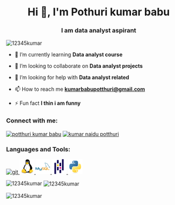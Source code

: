 <h1 align="center">Hi 👋, I'm Pothuri kumar babu</h1>
<h3 align="center">I am data analyst aspirant</h3>

<p align="left"> <img src="https://komarev.com/ghpvc/?username=12345kumar&label=Profile%20views&color=0e75b6&style=flat" alt="12345kumar" /> </p>

- 🌱 I’m currently learning **Data analyst course**

- 👯 I’m looking to collaborate on **Data analyst projects**

- 🤝 I’m looking for help with **Data analyst related**

- 📫 How to reach me **kumarbabupotthuri@gmail.com**

- ⚡ Fun fact **I thin i am funny**

<h3 align="left">Connect with me:</h3>
<p align="left">
<a href="https://linkedin.com/in/potthuri kumar babu" target="blank"><img align="center" src="https://raw.githubusercontent.com/rahuldkjain/github-profile-readme-generator/master/src/images/icons/Social/linked-in-alt.svg" alt="potthuri kumar babu" height="30" width="40" /></a>
<a href="https://instagram.com/kumar naidu potthuri" target="blank"><img align="center" src="https://raw.githubusercontent.com/rahuldkjain/github-profile-readme-generator/master/src/images/icons/Social/instagram.svg" alt="kumar naidu potthuri" height="30" width="40" /></a>
</p>

<h3 align="left">Languages and Tools:</h3>
<p align="left"> <a href="https://git-scm.com/" target="_blank" rel="noreferrer"> <img src="https://www.vectorlogo.zone/logos/git-scm/git-scm-icon.svg" alt="git" width="40" height="40"/> </a> <a href="https://www.linux.org/" target="_blank" rel="noreferrer"> <img src="https://raw.githubusercontent.com/devicons/devicon/master/icons/linux/linux-original.svg" alt="linux" width="40" height="40"/> </a> <a href="https://www.mysql.com/" target="_blank" rel="noreferrer"> <img src="https://raw.githubusercontent.com/devicons/devicon/master/icons/mysql/mysql-original-wordmark.svg" alt="mysql" width="40" height="40"/> </a> <a href="https://pandas.pydata.org/" target="_blank" rel="noreferrer"> <img src="https://raw.githubusercontent.com/devicons/devicon/2ae2a900d2f041da66e950e4d48052658d850630/icons/pandas/pandas-original.svg" alt="pandas" width="40" height="40"/> </a> <a href="https://www.python.org" target="_blank" rel="noreferrer"> <img src="https://raw.githubusercontent.com/devicons/devicon/master/icons/python/python-original.svg" alt="python" width="40" height="40"/> </a> </p>

<p><img align="left" src="https://github-readme-stats.vercel.app/api/top-langs?username=12345kumar&show_icons=true&locale=en&layout=compact" alt="12345kumar" /></p>

<p>&nbsp;<img align="center" src="https://github-readme-stats.vercel.app/api?username=12345kumar&show_icons=true&locale=en" alt="12345kumar" /></p>

<p><img align="center" src="https://github-readme-streak-stats.herokuapp.com/?user=12345kumar&" alt="12345kumar" /></p>
